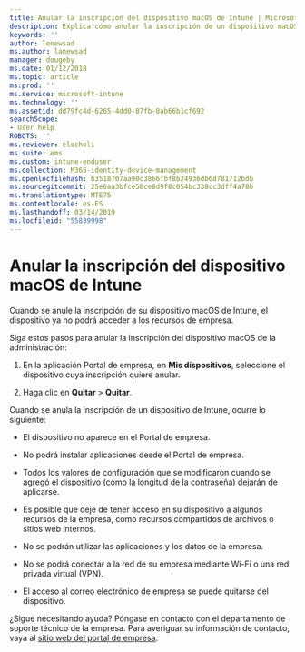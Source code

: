 ```yaml
---
title: Anular la inscripción del dispositivo macOS de Intune | Microsoft Docs
description: Explica cómo anular la inscripción de un dispositivo macOS de Intune.
keywords: ''
author: lenewsad
ms.author: lanewsad
manager: dougeby
ms.date: 01/12/2018
ms.topic: article
ms.prod: ''
ms.service: microsoft-intune
ms.technology: ''
ms.assetid: dd79fc4d-6265-4dd0-87fb-8ab66b1cf692
searchScope:
- User help
ROBOTS: ''
ms.reviewer: elocholi
ms.suite: ems
ms.custom: intune-enduser
ms.collection: M365-identity-device-management
ms.openlocfilehash: b3518707aa90c3866fbf8b24936db6d781712bdb
ms.sourcegitcommit: 25e6aa3bfce58ce8d9f8c054bc338cc3dff4a78b
ms.translationtype: MTE75
ms.contentlocale: es-ES
ms.lasthandoff: 03/14/2019
ms.locfileid: "55839998"
---
```

# <a name="unenroll-your-macos-device-from-intune"></a>Anular la inscripción del dispositivo macOS de Intune

Cuando se anule la inscripción de su dispositivo macOS de Intune, el dispositivo ya no podrá acceder a los recursos de empresa.

Siga estos pasos para anular la inscripción del dispositivo macOS de la administración:

1.  En la aplicación Portal de empresa, en **Mis dispositivos**, seleccione el dispositivo cuya inscripción quiere anular.

2.  Haga clic en **Quitar** > **Quitar**.

Cuando se anula la inscripción de un dispositivo de Intune, ocurre lo siguiente:

-   El dispositivo no aparece en el Portal de empresa.

-   No podrá instalar aplicaciones desde el Portal de empresa.

-   Todos los valores de configuración que se modificaron cuando se agregó el dispositivo (como la longitud de la contraseña) dejarán de aplicarse.

-   Es posible que deje de tener acceso en su dispositivo a algunos recursos de la empresa, como recursos compartidos de archivos o sitios web internos.

-   No se podrán utilizar las aplicaciones y los datos de la empresa.

-   No se podrá conectar a la red de su empresa mediante Wi-Fi o una red privada virtual (VPN).

-   El acceso al correo electrónico de empresa se puede quitarse del dispositivo.

¿Sigue necesitando ayuda? Póngase en contacto con el departamento de soporte técnico de la empresa. Para averiguar su información de contacto, vaya al [sitio web del portal de empresa](https://go.microsoft.com/fwlink/?linkid=2010980).
